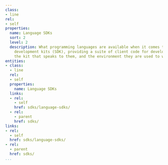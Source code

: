 ```yaml
---
class:
- line
rel:
- self
properties:
  name: Language SDKs
  sort: 2
  level: 2
  description: What programming languages are available when it comes to software
    development kits (SDK), providing a suite of client code for developers to find
    the kit that speaks to them, and the environment they are used to working in.
entities:
- class:
  - line
  rel:
  - self
  properties:
    name: Language SDKs
  links:
  - rel:
    - self
    href: sdks/language-sdks/
  - rel:
    - parent
    href: sdks/
links:
- rel:
  - self
  href: sdks/language-sdks/
- rel:
  - parent
  href: sdks/
...
```

